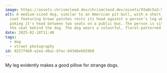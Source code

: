 ```yaml
---
image: https://assets.chrismcleod.dev/chrismcleod.dev/assets/93a0c5a3-5c70-44ec-93a9-c90467887abc.jpg
alt: A medium-sized dog, similar to an American pit-bull, with a short, white
  coat featuring brown patches rests its head against a person’s leg while
  poking it's head between two seats on a public bus. The person is sitting in
  the seat behind the dog. The dog wears a colourful, floral-patterned collar.
date: 2025-02-18T11:40
tags:
  - dog
  - street photography
id: 8257f4b0-a2ea-48ac-b7ac-843d6e6929b0
---
```


My leg evidently makes a good pillow for strange dogs.